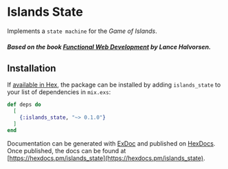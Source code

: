 # Islands State

Implements a `state machine` for the _Game of Islands_.

##### Based on the book [Functional Web Development](https://pragprog.com/book/lhelph/functional-web-development-with-elixir-otp-and-phoenix) by Lance Halvorsen.

## Installation

If [available in Hex](https://hex.pm/docs/publish), the package can be installed
by adding `islands_state` to your list of dependencies in `mix.exs`:

```elixir
def deps do
  [
    {:islands_state, "~> 0.1.0"}
  ]
end
```

Documentation can be generated with [ExDoc](https://github.com/elixir-lang/ex_doc)
and published on [HexDocs](https://hexdocs.pm). Once published, the docs can
be found at [https://hexdocs.pm/islands_state](https://hexdocs.pm/islands_state).

